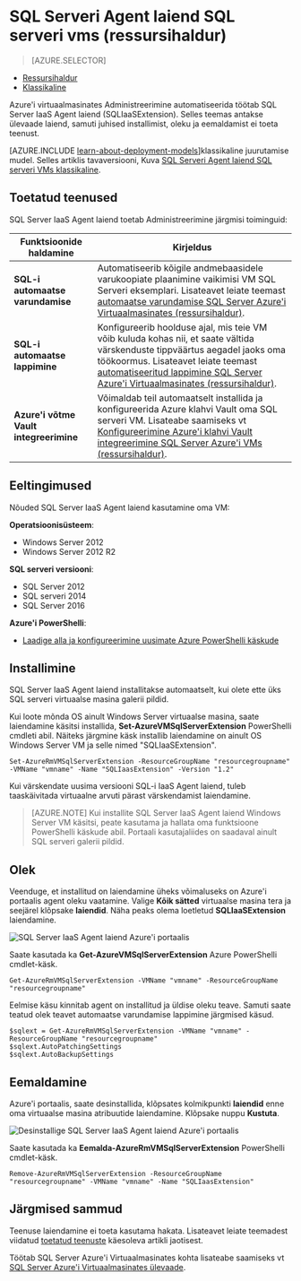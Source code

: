<properties
    pageTitle="SQL Serveri Agent laiend SQL serveri vms (ressursihaldur) | Microsoft Azure'i"
    description="Selles teemas kirjeldatakse, kuidas hallata SQL serveri agent laiend, mis automatiseerib teatud SQL serveri haldustoimingute. Nendeks automaatse varundamise, automaatse lappimine ja Azure klahvi Vault integreerimine. Selles teemas kasutab ressursihaldur juurutamise režiimi."
    services="virtual-machines-windows"
    documentationCenter=""
    authors="rothja"
    manager="jhubbard"
    editor=""
    tags="azure-resource-manager"/>

<tags
    ms.service="virtual-machines-windows"
    ms.devlang="na"
    ms.topic="article"
    ms.tgt_pltfrm="vm-windows-sql-server"
    ms.workload="infrastructure-services"
    ms.date="10/27/2016"
    ms.author="jroth"/>

# <a name="sql-server-agent-extension-for-sql-server-vms-resource-manager"></a>SQL Serveri Agent laiend SQL serveri vms (ressursihaldur)

> [AZURE.SELECTOR]
- [Ressursihaldur](virtual-machines-windows-sql-server-agent-extension.md)
- [Klassikaline](virtual-machines-windows-classic-sql-server-agent-extension.md)

Azure'i virtuaalmasinates Administreerimine automatiseerida töötab SQL Server IaaS Agent laiend (SQLIaaSExtension). Selles teemas antakse ülevaade laiend, samuti juhised installimist, oleku ja eemaldamist ei toeta teenust.

[AZURE.INCLUDE [learn-about-deployment-models](../../includes/learn-about-deployment-models-rm-include.md)]klassikaline juurutamise mudel. Selles artiklis tavaversiooni, Kuva [SQL Serveri Agent laiend SQL serveri VMs klassikaline](virtual-machines-windows-classic-sql-server-agent-extension.md).

## <a name="supported-services"></a>Toetatud teenused

SQL Server IaaS Agent laiend toetab Administreerimine järgmisi toiminguid:

| Funktsioonide haldamine | Kirjeldus |
|---------------------|-------------------------------|
| **SQL-i automaatse varundamise** | Automatiseerib kõigile andmebaasidele varukoopiate plaanimine vaikimisi VM SQL Serveri eksemplari. Lisateavet leiate teemast [automaatse varundamise SQL Server Azure'i Virtuaalmasinates (ressursihaldur)](virtual-machines-windows-sql-automated-backup.md).|
| **SQL-i automaatse lappimine** | Konfigureerib hoolduse ajal, mis teie VM võib kuluda kohas nii, et saate vältida värskenduste tippväärtus aegadel jaoks oma töökoormus. Lisateavet leiate teemast [automatiseeritud lappimine SQL Server Azure'i Virtuaalmasinates (ressursihaldur)](virtual-machines-windows-sql-automated-patching.md).|
| **Azure'i võtme Vault integreerimine** | Võimaldab teil automaatselt installida ja konfigureerida Azure klahvi Vault oma SQL serveri VM. Lisateabe saamiseks vt [Konfigureerimine Azure'i klahvi Vault integreerimine SQL Server Azure'i VMs (ressursihaldur)](virtual-machines-windows-ps-sql-keyvault.md).|

## <a name="prerequisites"></a>Eeltingimused

Nõuded SQL Server IaaS Agent laiend kasutamine oma VM:

**Operatsioonisüsteem**:

- Windows Server 2012
- Windows Server 2012 R2

**SQL serveri versiooni**:

- SQL Server 2012
- SQL serveri 2014
- SQL Server 2016

**Azure'i PowerShelli**:

- [Laadige alla ja konfigureerimine uusimate Azure PowerShelli käskude](../powershell-install-configure.md)

## <a name="installation"></a>Installimine

SQL Server IaaS Agent laiend installitakse automaatselt, kui olete ette üks SQL serveri virtuaalse masina galerii pildid.

Kui loote mõnda OS ainult Windows Server virtuaalse masina, saate laiendamine käsitsi installida, **Set-AzureVMSqlServerExtension** PowerShelli cmdleti abil. Näiteks järgmine käsk installib laiendamine on ainult OS Windows Server VM ja selle nimed "SQLIaaSExtension".

    Set-AzureRmVMSqlServerExtension -ResourceGroupName "resourcegroupname" -VMName "vmname" -Name "SQLIaasExtension" -Version "1.2"

Kui värskendate uusima versiooni SQL-i IaaS Agent laiend, tuleb taaskäivitada virtuaalne arvuti pärast värskendamist laiendamine.

>[AZURE.NOTE] Kui installite SQL Server IaaS Agent laiend Windows Server VM käsitsi, peate kasutama ja hallata oma funktsioone PowerShelli käskude abil. Portaali kasutajaliides on saadaval ainult SQL serveri galerii pildid.

## <a name="status"></a>Olek

Veenduge, et installitud on laiendamine üheks võimaluseks on Azure'i portaalis agent oleku vaatamine. Valige **Kõik sätted** virtuaalse masina tera ja seejärel klõpsake **laiendid**. Näha peaks olema loetletud **SQLIaaSExtension** laiendamine.

![SQL Server IaaS Agent laiend Azure'i portaalis](./media/virtual-machines-windows-sql-server-agent-extension/azure-rm-sql-server-iaas-agent-portal.png)

Saate kasutada ka **Get-AzureVMSqlServerExtension** Azure PowerShelli cmdlet-käsk.

    Get-AzureRmVMSqlServerExtension -VMName "vmname" -ResourceGroupName "resourcegroupname"

Eelmise käsu kinnitab agent on installitud ja üldise oleku teave. Samuti saate teatud olek teavet automaatse varundamise lappimine järgmised käsud.

    $sqlext = Get-AzureRmVMSqlServerExtension -VMName "vmname" -ResourceGroupName "resourcegroupname"
    $sqlext.AutoPatchingSettings
    $sqlext.AutoBackupSettings

## <a name="removal"></a>Eemaldamine   

Azure'i portaalis, saate desinstallida, klõpsates kolmikpunkti **laiendid** enne oma virtuaalse masina atribuutide laiendamine. Klõpsake nuppu **Kustuta**.

![Desinstallige SQL Server IaaS Agent laiend Azure'i portaalis](./media/virtual-machines-windows-sql-server-agent-extension/azure-rm-sql-server-iaas-agent-uninstall.png)

Saate kasutada ka **Eemalda-AzureRmVMSqlServerExtension** PowerShelli cmdlet-käsk.

    Remove-AzureRmVMSqlServerExtension -ResourceGroupName "resourcegroupname" -VMName "vmname" -Name "SQLIaasExtension"

## <a name="next-steps"></a>Järgmised sammud

Teenuse laiendamine ei toeta kasutama hakata. Lisateavet leiate teemadest viidatud [toetatud teenuste](#supported-services) käesoleva artikli jaotisest.

Töötab SQL Server Azure'i Virtuaalmasinates kohta lisateabe saamiseks vt [SQL Server Azure'i Virtuaalmasinates ülevaade](virtual-machines-windows-sql-server-iaas-overview.md).
